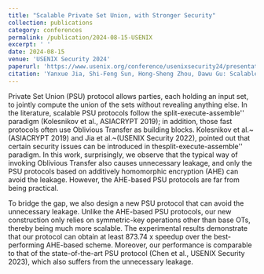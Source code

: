```yaml
---
title: "Scalable Private Set Union, with Stronger Security"
collection: publications
category: conferences
permalink: /publication/2024-08-15-USENIX
excerpt: ' '
date: 2024-08-15
venue: 'USENIX Security 2024'
paperurl: 'https://www.usenix.org/conference/usenixsecurity24/presentation/jia-yanxue'
citation: 'Yanxue Jia, Shi-Feng Sun, Hong-Sheng Zhou, Dawu Gu: Scalable Private Set Union, with Stronger Security. USENIX Security Symposium 2024'
---
```

Private Set Union (PSU) protocol allows parties, each holding an input set, to jointly compute the union of the sets without revealing anything else. In the literature, scalable PSU protocols follow the split-execute-assemble'' paradigm (Kolesnikov et al., ASIACRYPT 2019); in addition, those fast protocols often use Oblivious Transfer as building blocks. Kolesnikov et al.~(ASIACRYPT 2019) and Jia et al.~(USENIX Security 2022), pointed out that certain security issues can be introduced in thesplit-execute-assemble'' paradigm. In this work, surprisingly, we observe that the typical way of invoking Oblivious Transfer also causes unnecessary leakage, and only the PSU protocols based on additively homomorphic encryption (AHE) can avoid the leakage. However, the AHE-based PSU protocols are far from being practical.

To bridge the gap, we also design a new PSU protocol that can avoid the unnecessary leakage. Unlike the AHE-based PSU protocols, our new construction only relies on symmetric-key operations other than base OTs, thereby being much more scalable. The experimental results demonstrate that our protocol can obtain at least 873.74 x speedup over the best-performing AHE-based scheme. Moreover, our performance is comparable to that of the state-of-the-art PSU protocol (Chen et al., USENIX Security 2023), which also suffers from the unnecessary leakage.
